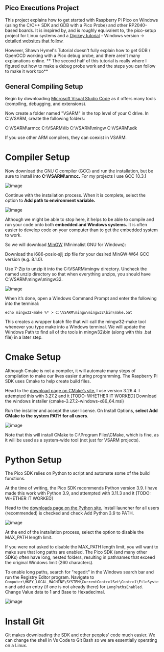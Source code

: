## Pico Executions Project

This project explains how to get started with Raspberry Pi Pico on Windows (using the C/C++ SDK and GDB with a Pico Probe) and other RP2040-based boards. 
It is inspired by, and is roughly equivalent to, the pico-setup project for Linux systems and a [Digikey tutorial](https://www.digikey.com/en/maker/projects/raspberry-pi-pico-and-rp2040-cc-part-1-blink-and-vs-code/7102fb8bca95452e9df6150f39ae8422) - Windows version -> [detailed websites that follow](https://shawnhymel.com/2096/how-to-set-up-raspberry-pi-pico-c-c-toolchain-on-windows-with-vs-code/).

However, Shawn Hymel's Tutorial doesn't fully explain how to get GDB / OpenOCD working with a Pico debug probe, and there aren't many explanations online.
** The second half of this tutorial is really where I figured out how to make a debug probe work and the steps you can follow to make it work too**

## General Compiling Setup

Begin by downloading [Microsoft Visual Studio Code](https://code.visualstudio.com/) as it offers many tools (compiling, debugging, and extensions).

Now create a folder named "VSARM" in the top level of your C drive.
In C:\VSARM, create the following folders:

C:\VSARM\armcc
C:\VSARM\lib
C:\VSARM\mingw
C:\VSARM\sdk

If you use other ARM compilers, they can coexist in VSARM.

# Compiler Setup

Now download the GNU C compiler (GCC) and run the installation, but be sure to install into **C:\VSARM\armcc.** For my projects I use GCC 10.3.1

![image](https://github.com/Ezoorp/Pico_Executions/assets/112518361/be5f24a8-f0f8-49dc-964d-376a9549e699)

Continue with the installation process. When it is complete, select the option to **Add path to environment variable.**

![image](https://github.com/Ezoorp/Pico_Executions/assets/112518361/8b39d444-5396-4e86-bdcb-a078f8c5185d)

Although we might be able to stop here, it helps to be able to compile and run your code onto both **embedded and Windows systems.** It is often easier to develop code on your computer than to get the embedded system to work.

So we will download [MinGW](https://sourceforge.net/projects/mingw-w64/files/) (Minimalist GNU for Windows):

Download the i686-posix-sjlj zip file for your desired MinGW-W64 GCC version (e.g. 8.1.0). 

Use 7-Zip to unzip it into the C:\VSARM\mingw directory. Uncheck the named unzip directory so that when everything unzips, you should have C:\VSARM\mingw\mingw32.

![image](https://github.com/Ezoorp/Pico_Executions/assets/112518361/3263508d-3c56-40d3-b8c8-f7905b65f59a)

When it’s done, open a Windows Command Prompt and enter the following into the terminal:

`echo mingw32-make %* > C:\VSARM\mingw\mingw32\bin\make.bat`

This creates a wrapper batch file that will call the mingw32-make tool whenever you type make into a Windows terminal. We will update the Windows Path to find all of the tools in mingw32\bin (along with this .bat file) in a later step.

# Cmake Setup
Although Cmake is not a compiler, it will automate many steps of compilation to make our lives easier during programming. The Raspberry Pi SDK uses Cmake to help create build files.

Head to the [download page on CMake’s site.](https://cmake.org/download/) I use version 3.26.4. I attempted this with 3.27.2 and it [TODO: WHETHER IT WORKED]
Download the windows installer (cmake-3.27.2-windows-x86_64.msi)

Run the installer and accept the user license. On Install Options, **select Add CMake to the system PATH for all users.**

![image](https://github.com/Ezoorp/Pico_Executions/assets/112518361/d27be66a-099c-4165-b797-771b6bced950)

Note that this will install CMake to C:\Program Files\CMake, which is fine, as it will be used as a system-wide tool (not just for VSARM projects).

# Python Setup

The Pico SDK relies on Python to script and automate some of the build functions.

At the time of writing, the Pico SDK recommends Python version 3.9. I have made this work with Python 3.9, and attempted with 3.11.3 and it [TODO: WHETHER IT WORKED]

Head to the [downloads page on the Python site.](https://www.python.org/downloads/)
Install launcher for all users (recommended) is checked and check Add Python 3.9 to PATH.

![image](https://github.com/Ezoorp/Pico_Executions/assets/112518361/ec10f781-677e-4e7b-9485-a788cdf43c2e)

At the end of the installation process, select the option to disable the MAX_PATH length limit.

If you were not asked to disable the MAX_PATH length limit, you will want to make sure that long paths are enabled. The Pico SDK (and many other SDKs) often have long, nested folders, resulting in pathnames that exceed the original Windows limit (260 characters).



To enable long paths, search for "regedit" in the Windows search bar and run the Registry Editor program. Navigate to `Computer\HKEY_LOCAL_MACHINE\SYSTEM\CurrentControlSet\Control\FileSystem` and add an entry (if one is not already there) for `LongPathsEnabled`. Change Value data to 1 and Base to Hexadecimal. 

![image](https://github.com/Ezoorp/Pico_Executions/assets/112518361/186064fb-8ea0-41b8-8443-2ab0fab24192)

# Install Git
Git makes downloading the SDK and other peoples' code much easier. We can change the shell in Vs Code to Git Bash so we are essentially operating on a Linux.
